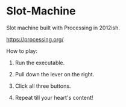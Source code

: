 # Slot-Machine
Slot machine built with Processing in 2012ish.

https://processing.org/

How to play:

1) Run the executable.

2) Pull down the lever on the right.

3) Click all three buttons.

4) Repeat till your heart's content!
